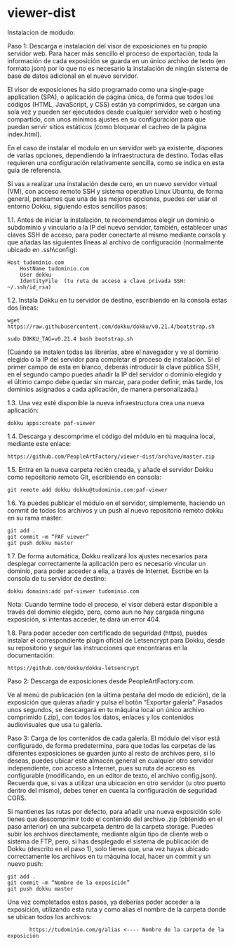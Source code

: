 # viewer-dist
Instalacion de modudo:

Paso 1: Descarga e instalación del visor de exposiciones en tu propio servidor web.
Para hacer más sencillo el proceso de exportación, toda la información de cada exposición se guarda en un único archivo de texto (en formato json) por lo que no es necesario la instalación de ningún sistema de base de datos adicional en el nuevo servidor.

El visor de exposiciones ha sido programado como una single-page application (SPA), o aplicación de página única, de forma que todos los códigos (HTML, JavaScript, y CSS)  están ya comprimidos, se cargan una sola vez y pueden ser ejecutados desde cualquier servidor web o hosting compartido, con unos mínimos ajustes en su configuración para que puedan servir sitios estáticos (como bloquear el cacheo de la página index.html). 

En el caso de instalar el modulo en un servidor web ya existente, dispones de varias opciones, dependiendo la infraestructura de destino. Todas ellas requieren una configuración relativamente sencilla, como se indica en esta guía de referencia.

Si vas a realizar una instalación desde cero, en un nuevo servidor virtual (VM), con acceso remoto SSH y sistema operativo Linux Ubuntu, de forma general, pensamos que una de las mejores opciones, puedes ser usar el entorno Dokku, siguiendo estos sencillos pasos:

1.1.	Antes de iniciar la instalación, te recomendamos  elegir un dominio o subdominio y vincularlo a la IP del nuevo servidor, también, establecer unas claves SSH de acceso, para poder conectarte al mismo mediante consola y que añadas las siguientes líneas al archivo de configuración (normalmente ubicado en .ssh\config):

	Host tudominio.com
	    HostName tudominio.com
	    User dokku
	    IdentityFile  (tu ruta de acceso a clave privada SSH: ~/.ssh/id_rsa)
	    

1.2.	Instala Dokku en tu servidor de destino, escribiendo en la consola estas dos líneas:

	wget https://raw.githubusercontent.com/dokku/dokku/v0.21.4/bootstrap.sh

	sudo DOKKU_TAG=v0.21.4 bash bootstrap.sh

(Cuando se instalen todas las librerías, abre el navegador y ve al dominio elegido o la IP del servidor para completar el proceso de instalación. Si el primer campo de esta en blanco, deberás introducir la clave pública SSH, en el segundo campo puedes añadir la IP del servidor o dominio elegido y el último campo debe quedar sin marcar, para poder definir, más tarde, los dominios asignados a cada aplicación, de manera personalizada.)


1.3.	Una vez esté disponible la nueva infraestructura crea una nueva aplicación:

	dokku apps:create paf-viewer
	

1.4.	Descarga y descomprime el código del módulo en tú maquina local, mediante este enlace:

	https://github.com/PeopleArtFactory/viewer-dist/archive/master.zip


1.5.	Entra en la nueva carpeta recién creada, y añade el servidor Dokku como repositorio remoto Git, escribiendo en consola:

	git remote add dokku dokku@tudominio.com:paf-viewer
	

1.6.	Ya puedes publicar el módulo en el servidor, simplemente, haciendo un commit de todos los archivos  y  un push al nuevo repositorio remoto dokku en su rama master:

	git add .
	git commit –m “PAF viewer”
	git push dokku master


1.7.	De forma automática, Dokku realizará los ajustes necesarios para desplegar correctamente la aplicación pero es necesario vincular un dominio, para poder acceder a ella, a través de Internet. Escribe en la consola de tu servidor de destino:
	
	dokku domains:add paf-viewer tudominio.com

Nota: Cuando termine todo el proceso, el visor deberá estar disponible a través del dominio elegido, pero, como aun no hay cargada ninguna exposición, si intentas acceder, te dará un error 404.

1.8.	Para poder acceder con certificado de seguridad (https), puedes instalar el correspondiente plugin oficial de Letsencrypt para Dokku, desde su repositorio y seguir las instrucciones que encontraras en la documentación:

	https://github.com/dokku/dokku-letsencrypt



Paso 2: Descarga de exposiciones desde PeopleArtFactory.com. 

Ve al menú de publicación (en la  última pestaña del modo de edición), de la exposición que quieras añadir y pulsa el botón “Exportar galería”. Pasados unos segundos, se descargará en tu máquina local un único archivo comprimido (.zip), con todos los datos, enlaces y los contenidos audiovisuales que usa tu galería.


Paso 3: Carga de los contenidos de cada galería.
El módulo del visor está configurado, de forma predetermina, para  que todas las carpetas de las diferentes exposiciones se guarden junto al resto de archivos pero, si lo deseas, puedes ubicar este almacén general en cualquier otro servidor independiente, con acceso a Internet, pues su ruta de acceso es configurable (modificando, en un editor de texto, el archivo config.json). Recuerda que, si vas a utilizar una ubicación en otro servidor (u otro puerto dentro del mismo), debes tener en cuenta la configuración de seguridad CORS.

Si mantienes las rutas por defecto, para añadir una nueva exposición solo tienes que descomprimir todo el contenido del archivo .zip (obtenido en el paso anterior) en una subcarpeta dentro de la carpeta storage. Puedes subir los archivos directamente, mediante algún tipo de cliente web o sistema de FTP, pero, si has desplegado el sistema de publicación de Dokku (descrito en el paso 1), solo tienes que, una vez hayas ubicado correctamente los archivos en tu máquina local, hacer un commit  y un nuevo push:

	git add .
	git commit –m “Nombre de la exposición”
	git push dokku master

Una vez completados estos pasos, ya deberías poder acceder a la exposición, utilizando esta ruta y como alias el nombre de la carpeta donde se ubican todos los archivos:
  
           https://tudominio.com/g/alias <---- Nombre de la carpeta de la exposición

